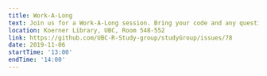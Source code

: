 ```yaml
---
title: Work-A-Long
text: Join us for a Work-A-Long session. Bring your code and any questions.
location: Koerner Library, UBC, Room 548-552
link: https://github.com/UBC-R-Study-group/studyGroup/issues/78
date: 2019-11-06
startTime: '13:00'
endTime: '14:00'
---
```

